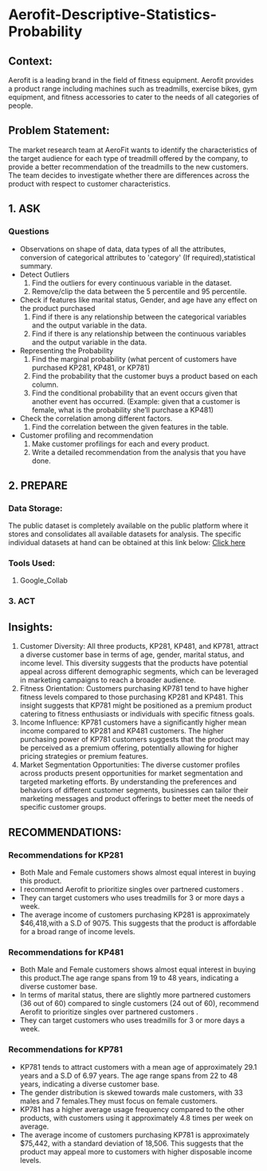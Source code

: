 # Aerofit-Descriptive-Statistics-Probability
## Context:
Aerofit is a leading brand in the field of fitness equipment. Aerofit provides a product range including machines such as treadmills, exercise bikes, gym equipment, and fitness accessories to cater to the needs of all categories of people.

## Problem Statement:
The market research team at AeroFit wants to identify the characteristics of the target audience for each type of treadmill offered by the company, to provide a better recommendation of the treadmills to the new customers. The team decides to investigate whether there are differences across the product with respect to customer characteristics.

## 1. ASK
### Questions
* Observations on shape of data, data types of all the attributes, conversion of categorical attributes to 'category' (If required),statistical summary.
* Detect Outliers
  1. Find the outliers for every continuous variable in the dataset.
  2. Remove/clip the data between the 5 percentile and 95 percentile.
* Check if features like marital status, Gender, and age have any effect on the product purchased
  1. Find if there is any relationship between the categorical variables and the output variable in the data.
  2. Find if there is any relationship between the continuous variables and the output variable in the data.
* Representing the Probability
  1. Find the marginal probability (what percent of customers have purchased KP281, KP481, or KP781)
  2. Find the probability that the customer buys a product based on each column.
  3. Find the conditional probability that an event occurs given that another event has occurred. (Example: given that a customer is female, what is the probability
     she’ll purchase a KP481)
* Check the correlation among different factors.
  1. Find the correlation between the given features in the table.
* Customer profiling and recommendation
  1. Make customer profilings for each and every product.
  2. Write a detailed recommendation from the analysis that you have done.

## 2. PREPARE
### Data Storage:
The public dataset is completely available on the public platform where it stores and consolidates all available datasets for analysis. The specific individual datasets at hand can be obtained at this link below: <a href = "https://d2beiqkhq929f0.cloudfront.net/public_assets/assets/000/001/125/original/aerofit_treadmill.csv?1639992749" > Click here <a/>
### Tools Used:
  1. Google_Collab
### 3. ACT
## Insights:
1. Customer Diversity:
All three products, KP281, KP481, and KP781, attract a diverse customer base in terms of age, gender, marital status, and income level. This
diversity suggests that the products have potential appeal across different demographic segments, which can be leveraged in marketing
campaigns to reach a broader audience.
2. Fitness Orientation:
Customers purchasing KP781 tend to have higher fitness levels compared to those purchasing KP281 and KP481. This insight suggests that
KP781 might be positioned as a premium product catering to fitness enthusiasts or individuals with specific fitness goals.
3. Income Influence:
KP781 customers have a significantly higher mean income compared to KP281 and KP481 customers. The higher purchasing power of
KP781 customers suggests that the product may be perceived as a premium offering, potentially allowing for higher pricing strategies or
premium features.
4. Market Segmentation Opportunities: The diverse customer profiles across products present opportunities for market segmentation
and targeted marketing efforts. By understanding the preferences and behaviors of different customer segments, businesses can tailor their marketing messages and product offerings to better meet the needs of specific customer groups.

## RECOMMENDATIONS:
### Recommendations for KP281
* Both Male and Female customers shows almost equal interest in buying this product.
* I recommend Aerofit to prioritize singles over partnered customers .
* They can target customers who uses treadmills for 3 or more days a week.
* The average income of customers purchasing KP281 is approximately $46,418,with a S.D of 9075. This suggests that the product is
  affordable for a broad range of income levels.
### Recommendations for KP481
* Both Male and Female customers shows almost equal interest in buying this product.The age range spans from 19 to 48 years, indicating a
  diverse customer base.
* In terms of marital status, there are slightly more partnered customers (36 out of 60) compared to single customers (24 out of 60),
  recommend Aerofit to prioritize singles over partnered customers .
* They can target customers who uses treadmills for 3 or more days a week.

### Recommendations for KP781
* KP781 tends to attract customers with a mean age of approximately 29.1 years and a S.D of 6.97 years. The age range spans from 22 to 48
  years, indicating a diverse customer base.
* The gender distribution is skewed towards male customers, with 33 males and 7 females.They must focus on female customers.
* KP781 has a higher average usage frequency compared to the other products, with customers using it approximately 4.8 times per week on
  average.
* The average income of customers purchasing KP781 is approximately $75,442, with a standard deviation of 18,506. This suggests that the
  product may appeal more to customers with higher disposable income levels.
